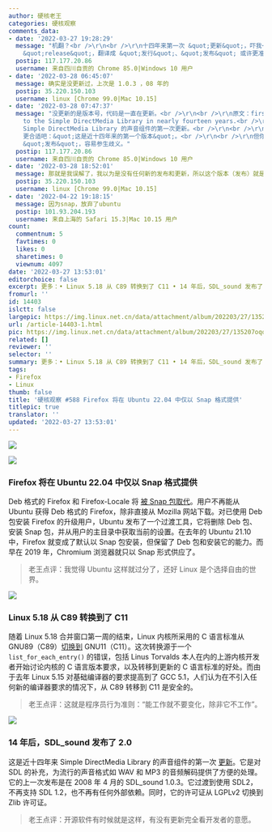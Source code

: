 ```yaml
---
author: 硬核老王
categories: 硬核观察
comments_data:
- date: '2022-03-27 19:28:29'
  message: "机翻？<br />\r\n<br />\r\n十四年来第一次 &quot;更新&quot;，吓我一跳，还为以十四年都没更新过。<br />\r\n看了下原文，原来是
    &quot;release&quot;，翻译成 &quot;发行&quot;、&quot;发布&quot; 或许更准确？"
  postip: 117.177.20.86
  username: 来自四川自贡的 Chrome 85.0|Windows 10 用户
- date: '2022-03-28 06:45:07'
  message: 确实是没更新过，上次是 1.0.3 ，08 年的
  postip: 35.220.150.103
  username: linux [Chrome 99.0|Mac 10.15]
- date: '2022-03-28 07:47:37'
  message: "没更新的是版本号，代码是一直在更新。<br />\r\n<br />\r\n原文：first release of this sound component
    to the Simple DirectMedia Library in nearly fourteen years.<br />\r\n本文：这是近十四年来
    Simple DirectMedia Library 的声音组件的第一次更新。<br />\r\n<br />\r\nfirst release，译成 &quot;第一个版本&quot;、&quot;首次发布&quot;
    更合适吧：&quot;这是近十四年来的第一个版本&quot;。<br />\r\n<br />\r\n但你在第一句译成 &quot;更新&quot;，在第三句又译成了
    &quot;发布&quot;，容易参生歧义。"
  postip: 117.177.20.86
  username: 来自四川自贡的 Chrome 85.0|Windows 10 用户
- date: '2022-03-28 18:52:01'
  message: 那就是我误解了，我以为是没有任何新的发布和更新，所以这个版本（发布）就是第一次更新。
  postip: 35.220.150.103
  username: linux [Chrome 99.0|Mac 10.15]
- date: '2022-04-22 19:18:15'
  message: 因为snap，放弃了ubuntu
  postip: 101.93.204.193
  username: 来自上海的 Safari 15.3|Mac 10.15 用户
count:
  commentnum: 5
  favtimes: 0
  likes: 0
  sharetimes: 0
  viewnum: 4097
date: '2022-03-27 13:53:01'
editorchoice: false
excerpt: 更多：• Linux 5.18 从 C89 转换到了 C11 • 14 年后，SDL_sound 发布了 2.0
fromurl: ''
id: 14403
islctt: false
largepic: https://img.linux.net.cn/data/attachment/album/202203/27/135207oqq85kz6zdmzu6qt.jpg
url: /article-14403-1.html
pic: https://img.linux.net.cn/data/attachment/album/202203/27/135207oqq85kz6zdmzu6qt.jpg.thumb.jpg
related: []
reviewer: ''
selector: ''
summary: 更多：• Linux 5.18 从 C89 转换到了 C11 • 14 年后，SDL_sound 发布了 2.0
tags:
- Firefox
- Linux
thumb: false
title: '硬核观察 #588 Firefox 将在 Ubuntu 22.04 中仅以 Snap 格式提供'
titlepic: true
translator: ''
updated: '2022-03-27 13:53:01'
---
```


![](/data/attachment/album/202203/27/135207oqq85kz6zdmzu6qt.jpg)


![](/data/attachment/album/202203/27/135215pprzt9aoovwtmrtt.jpg)


### Firefox 将在 Ubuntu 22.04 中仅以 Snap 格式提供


Deb 格式的 Firefox 和 Firefox-Locale 将 [被 Snap 包取代](https://www.altusintel.com/public-yy88h9/)。用户不再能从 Ubuntu 获得 Deb 格式的 Firefox，除非直接从 Mozilla 网站下载。对已使用 Deb 包安装 Firefox 的升级用户，Ubuntu 发布了一个过渡工具，它将删除 Deb 包、安装 Snap 包，并从用户的主目录中获取当前的设置。在去年的 Ubuntu 21.10 中，Firefox 就变成了默认以 Snap 包安装，但保留了 Deb 包和安装它的能力。而早在 2019 年，Chromium 浏览器就只以 Snap 形式供应了。



> 
> 老王点评：我觉得 Ubuntu 这样就过分了，还好 Linux 是个选择自由的世界。
> 
> 
> 


![](/data/attachment/album/202203/27/135223ykes3e34k65m4d2e.jpg)


### Linux 5.18 从 C89 转换到了 C11


随着 Linux 5.18 合并窗口第一周的结束，Linux 内核所采用的 C 语言标准从 GNU89（C89）[切换到](https://www.phoronix.com/scan.php?page=news_item&px=Linux-5.18-Does-C11) GNU11（C11）。这次转换源于一个 `list_for_each_entry()` 的错误，包括 Linus Torvalds 本人在内的上游内核开发者开始讨论内核的 C 语言版本要求，以及转移到更新的 C 语言标准的好处。而由于去年 Linux 5.15 对基础编译器的要求提高到了 GCC 5.1，人们认为在不引入任何新的编译器要求的情况下，从 C89 转移到 C11 是安全的。



> 
> 老王点评：这就是程序员行为准则：“能工作就不要变化，除非它不工作”。
> 
> 
> 


![](/data/attachment/album/202203/27/135245lolfxlffso4jlict.jpg)


### 14 年后，SDL\_sound 发布了 2.0


这是近十四年来 Simple DirectMedia Library 的声音组件的第一次 [更新](https://www.phoronix.com/scan.php?page=news_item&px=SDL-Sound-2.0)。它是对 SDL 的补充，为流行的声音格式如 WAV 和 MP3 的音频解码提供了方便的处理。它的上一次发布是在 2008 年 4 月的 SDL\_sound 1.0.3。它过渡到使用 SDL2，不再支持 SDL 1.2，也不再有任何外部依赖。同时，它的许可证从 LGPLv2 切换到 Zlib 许可证。



> 
> 老王点评：开源软件有时候就是这样，有没有更新完全看开发者的意愿。
> 
> 
>